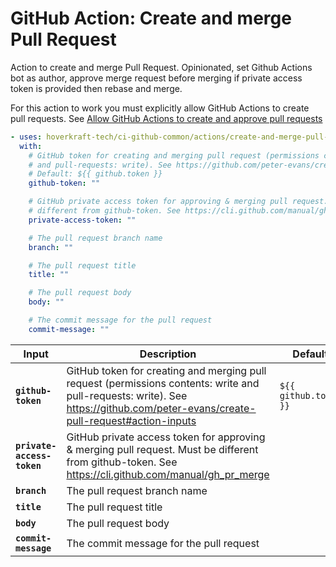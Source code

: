 <!-- start title -->

# GitHub Action: Create and merge Pull Request

<!-- end title -->
<!-- start description -->

Action to create and merge Pull Request. Opinionated, set Github Actions bot as author, approve merge request before merging if private access token is provided then rebase and merge.

<!-- end description -->

For this action to work you must explicitly allow GitHub Actions to create pull requests. See [
Allow GitHub Actions to create and approve pull requests](https://docs.github.com/en/repositories/managing-your-repositorys-settings-and-features/enabling-features-for-your-repository/managing-github-actions-settings-for-a-repository)

<!-- start contents -->
<!-- end contents -->
<!-- start usage -->

```yaml
- uses: hoverkraft-tech/ci-github-common/actions/create-and-merge-pull-request@v0.3.4
  with:
    # GitHub token for creating and merging pull request (permissions contents: write
    # and pull-requests: write). See https://github.com/peter-evans/create-pull-request#action-inputs
    # Default: ${{ github.token }}
    github-token: ""

    # GitHub private access token for approving & merging pull request. Must be
    # different from github-token. See https://cli.github.com/manual/gh_pr_merge
    private-access-token: ""

    # The pull request branch name
    branch: ""

    # The pull request title
    title: ""

    # The pull request body
    body: ""

    # The commit message for the pull request
    commit-message: ""
```

<!-- end usage -->
<!-- start inputs -->

| **Input**                             | **Description**                                                                                                                                                                 | **Default**                      | **Required** |
| ------------------------------------- | ------------------------------------------------------------------------------------------------------------------------------------------------------------------------------- | -------------------------------- | ------------ |
| **<code>github-token</code>**         | GitHub token for creating and merging pull request (permissions contents: write and pull-requests: write). See https://github.com/peter-evans/create-pull-request#action-inputs | <code>${{ github.token }}</code> | **false**    |
| **<code>private-access-token</code>** | GitHub private access token for approving & merging pull request. Must be different from github-token. See https://cli.github.com/manual/gh_pr_merge                            |                                  | **true**     |
| **<code>branch</code>**               | The pull request branch name                                                                                                                                                    |                                  | **true**     |
| **<code>title</code>**                | The pull request title                                                                                                                                                          |                                  | **true**     |
| **<code>body</code>**                 | The pull request body                                                                                                                                                           |                                  | **true**     |
| **<code>commit-message</code>**       | The commit message for the pull request                                                                                                                                         |                                  | **true**     |

<!-- end inputs -->
<!-- start outputs -->
<!-- end outputs -->
<!-- start [.github/ghadocs/examples/] -->
<!-- end [.github/ghadocs/examples/] -->
